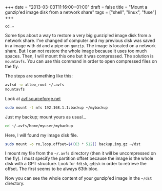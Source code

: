 +++
date = "2013-03-03T11:16:00+01:00"
draft = false
title = "Mount a gunzip'ed image disk from a network share"
tags = ["shell", "linux", "fuse"]
+++

<!--more-->

[`cd ~`](/)

Some tips about a way to restore a very big gunzip'ed image disk from a network
share. I've changed of computer and my previous disk was saved in a image with
`dd` and a pipe on `gunzip`. The image is located on a network share. But I can
not restore the whole image because it uses too much spaces. Then, I will mount
this one but it was compressed. The solution is `mountavfs`. You can use this
command in order to open compressed files on the fly.

The steps are something like this:

```sh
avfsd -o allow_root ~/.avfs
mountavfs
```

Look at [avf.sourceforge.net](http://avf.sourceforge.net)

```sh
sudo mount -t nfs 192.168.1.1:backup ~/mybackup
```

Just my backup; mount yours as usual...

```sh
cd ~/.avfs/home/myuser/mybackup
```

Here, I will found my image disk file.

```sh
sudo mount -o ro,loop,offset=$((63 * 512)) backup.img.gz ~/dst
```

I mount my file from the `~/.avfs` directory (then it will be uncompressed on
the fly). I must specify the partition offset because the image is the whole
disk with a GPT structure. Look for `fdisk`, `gdisk` in order to retrieve the
offset. The first seems to be always 63th bloc.

Now you can see the whole content of your gunzip'ed image in the `~/dst`
directory.
